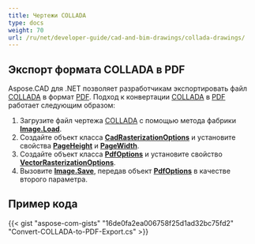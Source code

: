 ```yaml
---
title: Чертежи COLLADA
type: docs
weight: 70
url: /ru/net/developer-guide/cad-and-bim-drawings/collada-drawings/
---
```


## **Экспорт формата COLLADA в PDF**

Aspose.CAD для .NET позволяет разработчикам экспортировать файл [COLLADA](https://docs.fileformat.com/3d/dae/) в формат [PDF](https://docs.fileformat.com/pdf/). Подход к конвертации [COLLADA](https://docs.fileformat.com/3d/dae/) в [PDF](https://docs.fileformat.com/pdf/) работает следующим образом:

1. Загрузите файл чертежа [COLLADA](https://docs.fileformat.com/3d/dae/) с помощью метода фабрики [**Image.Load**](https://reference.aspose.com/cad/net/aspose.cad.image/load/methods/2).
1. Создайте объект класса [**CadRasterizationOptions**](https://reference.aspose.com/cad/net/aspose.cad.imageoptions/cadrasterizationoptions) и установите свойства [**PageHeight**](https://reference.aspose.com/cad/net/aspose.cad.imageoptions/vectorrasterizationoptions/properties/pageheight) и [**PageWidth**](https://reference.aspose.com/cad/net/aspose.cad.imageoptions/vectorrasterizationoptions/properties/pagewidth).
1. Создайте объект класса [**PdfOptions**](https://reference.aspose.com/cad/net/aspose.cad.imageoptions/pdfoptions) и установите свойство [**VectorRasterizationOptions**](https://reference.aspose.com/cad/net/aspose.cad.imageoptions/vectorrasterizationoptions).
1. Вызовите [**Image.Save**](https://reference.aspose.com/cad/net/aspose.cad/image/methods/save/index), передав объект [**PdfOptions**](https://reference.aspose.com/cad/net/aspose.cad.imageoptions/pdfoptions) в качестве второго параметра.

## Пример кода

{{< gist "aspose-com-gists" "16de0fa2ea006758f25d1ad32bc75fd2" "Convert-COLLADA-to-PDF-Export.cs" >}}
